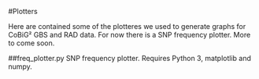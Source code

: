 #Plotters

Here are contained some of the plotteres we used to generate graphs for CoBiG² GBS and RAD data.
For now there is a SNP frequency plotter. More to come soon.

##freq_plotter.py
SNP frequency plotter. Requires Python 3, matplotlib and numpy.
